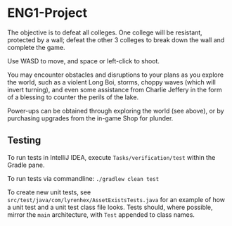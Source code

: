 # ENG1-Project

The objective is to defeat all colleges. One college will be resistant, protected by a wall; defeat the other 3 colleges to break down the wall and complete the game.

Use WASD to move, and space or left-click to shoot.

You may encounter obstacles and disruptions to your plans as you explore the world, such as a violent Long Boi, storms, choppy waves (which will invert turning), and even some assistance from Charlie Jeffery in the form of a blessing to counter the perils of the lake.

Power-ups can be obtained through exploring the world (see above), or by purchasing upgrades from the in-game Shop for plunder.

## Testing

To run tests in IntelliJ IDEA, execute `Tasks/verification/test` within the Gradle pane.

To run tests via commandline: `./gradlew clean test`

To create new unit tests, see `src/test/java/com/lyrenhex/AssetExistsTests.java` for an example of how a unit test and a unit test class file looks. Tests should, where possible, mirror the `main` architecture, with `Test` appended to class names.
